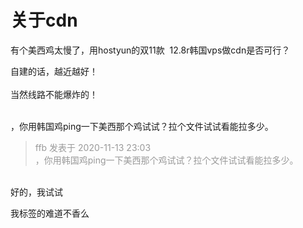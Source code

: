 # 关于cdn


有个美西鸡太慢了，用hostyun的双11款&nbsp;&nbsp;12.8r韩国vps做cdn是否可行？

自建的话，越近越好！<br />
<br />
当然线路不能爆炸的！<br />
<br />
<img src="static/image/smiley/default/lol.gif" smilieid="12" border="0" alt="" /><img src="static/image/smiley/default/lol.gif" smilieid="12" border="0" alt="" /><img src="static/image/smiley/default/lol.gif" smilieid="12" border="0" alt="" />

<img src="static/image/smiley/yct/009.gif" smilieid="44" border="0" alt="" />，你用韩国鸡ping一下美西那个鸡试试？拉个文件试试看能拉多少。

<div class="quote"><blockquote><font color="#999999">ffb 发表于 2020-11-13 23:03</font><br />
<font color="#999999">，你用韩国鸡ping一下美西那个鸡试试？拉个文件试试看能拉多少。</font></blockquote></div><br />
好的，我试试

我标签的难道不香么
